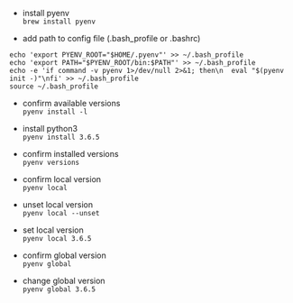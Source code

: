 - install pyenv  
`brew install pyenv`

- add path to config file (.bash_profile or .bashrc)
```
echo 'export PYENV_ROOT="$HOME/.pyenv"' >> ~/.bash_profile
echo 'export PATH="$PYENV_ROOT/bin:$PATH"' >> ~/.bash_profile
echo -e 'if command -v pyenv 1>/dev/null 2>&1; then\n  eval "$(pyenv init -)"\nfi' >> ~/.bash_profile
source ~/.bash_profile
```

- confirm available versions  
`pyenv install -l`

- install python3  
`pyenv install 3.6.5`


- confirm installed versions  
`pyenv versions`

- confirm local version  
`pyenv local`

- unset local version  
`pyenv local --unset`

- set local version  
`pyenv local 3.6.5`

- confirm global version  
`pyenv global `

- change global version  
`pyenv global 3.6.5`
